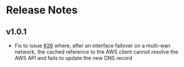 # Release Notes

## v1.0.1

- Fix to issue [#26](https://github.com/a1ecbr0wn/r53-ddns/issues/26) where, after an interface failover on a multi-wan network, the cached reference to the AWS client cannot resolve the AWS API and fails to update the new DNS record
